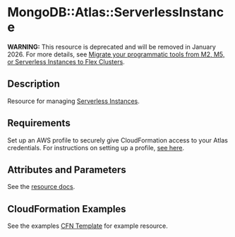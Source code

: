 # MongoDB::Atlas::ServerlessInstance

**WARNING:** This resource is deprecated and will be removed in January 2026. For more details, see [Migrate your programmatic tools from M2, M5, or Serverless Instances to Flex Clusters](https://www.mongodb.com/docs/atlas/flex-migration/).

## Description
Resource for managing [Serverless Instances](https://www.mongodb.com/docs/api/doc/atlas-admin-api-v2/group/endpoint-serverless-instances).

## Requirements

Set up an AWS profile to securely give CloudFormation access to your Atlas credentials.
For instructions on setting up a profile, [see here](/README.md#mongodb-atlas-api-keys-credential-management).

## Attributes and Parameters

See the [resource docs](./docs/README.md).

## CloudFormation Examples

See the examples [CFN Template](/examples/serverless-instance/serverless-instance.json) for example resource.
